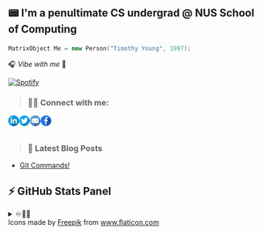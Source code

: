 ## 📟 I'm a penultimate CS undergrad @ NUS School of Computing 

```cpp
MatrixObject Me = new Person("Timothy Young", 1997);
```
🎧 _Vibe with me_ 🎺

[![Spotify](https://spotify-stats-timothyoung97.vercel.app/api/spotify)](https://open.spotify.com/user/31qd72w5v25ss2gn6tpaoaenqfru)


> ### 🤝🏼 Connect with me:

[<img align="left" alt="Timothyoung | LinkedIn" width="22px" src="public\linkedin.png" />][linkedin]
[<img align="left" alt="Timothyoung | Twitter" width="22px" src="public\twitter.png" />][twitter]
[<img align="left" alt="Timothyoung | Email" width="22px" src="public\email.png" />][email]
[<img align="left" alt="Timothyoung | Facebook" width="22px" src="public\facebook.png" />][facebook]

<br />
<br />

> ### 📕 Latest Blog Posts

<!-- BLOG-POST-LIST:START -->
- [Git Commands!](https://dev.to/timothyoung97/git-commands-3pkh)
<!-- BLOG-POST-LIST:END -->

## ⚡ GitHub Stats Panel

<details>
  <summary>♾️📶🆙</summary>

  <h4><i>Recent Activities</i></h2>

<!--START_SECTION:activity-->
1. 🎉 Merged PR [#1](https://github.com/Timothyoung97/RenderingEngine/pull/1) in [Timothyoung97/RenderingEngine](https://github.com/Timothyoung97/RenderingEngine)
2. 💪 Opened PR [#406](https://github.com/CS3247-Game-Development-Team-6/Doodles/pull/406) in [CS3247-Game-Development-Team-6/Doodles](https://github.com/CS3247-Game-Development-Team-6/Doodles)
3. 💪 Opened PR [#403](https://github.com/CS3247-Game-Development-Team-6/Doodles/pull/403) in [CS3247-Game-Development-Team-6/Doodles](https://github.com/CS3247-Game-Development-Team-6/Doodles)
4. ❗️ Closed issue [#386](https://github.com/CS3247-Game-Development-Team-6/Doodles/issues/386) in [CS3247-Game-Development-Team-6/Doodles](https://github.com/CS3247-Game-Development-Team-6/Doodles)
5. 🗣 Commented on [#386](https://github.com/CS3247-Game-Development-Team-6/Doodles/issues/386) in [CS3247-Game-Development-Team-6/Doodles](https://github.com/CS3247-Game-Development-Team-6/Doodles)
<!--END_SECTION:activity-->

---

<h4><i>General Stats</i></h2>

  <p align="center">
    <code><img align="center" src="https://github-readme-stats.vercel.app/api?username=Timothyoung97&count_private=true&show_icons=true&theme=blue-green" /></code>
    <code><img align="center" src="https://github-readme-stats.vercel.app/api/top-langs/?username=Timothyoung97&theme=blue-green&count_private=true" /></code>
  </p>  

---

<h4><i>Activity</i></h2>

  <p align="center">
    <code><img align="center" src="http://github-readme-streak-stats.herokuapp.com?user=Timothyoung97&theme=chartreuse-dark&date_format=M%20j%5B%2C%20Y%5D" /></code>
  </p>  

---

<h4><i>Contribution Graph</i></h2>

  <p align="center">
    <code><img align="center" src="./profile-3d-contrib/profile-night-green.svg" /></code>
  </p>  

---

<h4><i>Wakatime Stats</i></h2>
    
<!--START_SECTION:waka-->
![Code Time](http://img.shields.io/badge/Code%20Time-905%20hrs%2028%20mins-blue)

![Profile Views](http://img.shields.io/badge/Profile%20Views-0-blue)

![Lines of code](https://img.shields.io/badge/From%20Hello%20World%20I%27ve%20Written-105.2%20million%20lines%20of%20code-blue)

**🐱 My GitHub Data** 

> 📦 2.1 MB Used in GitHub's Storage 
 > 
> 🏆 1,065 Contributions in the Year 2023
 > 
> 💼 Opted to Hire
 > 
> 📜 23 Public Repositories 
 > 
> 🔑 22 Private Repositories 
 > 
**I'm an Early 🐤** 

```text
🌞 Morning                3907 commits        █████░░░░░░░░░░░░░░░░░░░░   19.82 % 
🌆 Daytime                9909 commits        █████████████░░░░░░░░░░░░   50.26 % 
🌃 Evening                4156 commits        █████░░░░░░░░░░░░░░░░░░░░   21.08 % 
🌙 Night                  1742 commits        ██░░░░░░░░░░░░░░░░░░░░░░░   08.84 % 
```
📅 **I'm Most Productive on Wednesday** 

```text
Monday                   3631 commits        █████░░░░░░░░░░░░░░░░░░░░   18.42 % 
Tuesday                  3491 commits        ████░░░░░░░░░░░░░░░░░░░░░   17.71 % 
Wednesday                3848 commits        █████░░░░░░░░░░░░░░░░░░░░   19.52 % 
Thursday                 2994 commits        ████░░░░░░░░░░░░░░░░░░░░░   15.19 % 
Friday                   2819 commits        ████░░░░░░░░░░░░░░░░░░░░░   14.30 % 
Saturday                 1549 commits        ██░░░░░░░░░░░░░░░░░░░░░░░   07.86 % 
Sunday                   1382 commits        ██░░░░░░░░░░░░░░░░░░░░░░░   07.01 % 
```


📊 **This Week I Spent My Time On** 

```text
🕑︎ Time Zone: Asia/Singapore

💬 Programming Languages: 
C++                      21 hrs 53 mins      ██████████████████░░░░░░░   72.56 % 
HLSL                     6 hrs 57 mins       ██████░░░░░░░░░░░░░░░░░░░   23.06 % 
CMake                    43 mins             █░░░░░░░░░░░░░░░░░░░░░░░░   02.39 % 
Batchfile                26 mins             ░░░░░░░░░░░░░░░░░░░░░░░░░   01.46 % 
C                        8 mins              ░░░░░░░░░░░░░░░░░░░░░░░░░   00.47 % 

🔥 Editors: 
Visual Studio            21 hrs 47 mins      ██████████████████░░░░░░░   72.25 % 
VS Code                  8 hrs 22 mins       ███████░░░░░░░░░░░░░░░░░░   27.75 % 

🐱‍💻 Projects: 
RenderingEngine          29 hrs 57 mins      █████████████████████████   99.34 % 
microprofile             11 mins             ░░░░░░░░░░░░░░░░░░░░░░░░░   00.62 % 
demo_windows             0 secs              ░░░░░░░░░░░░░░░░░░░░░░░░░   00.04 % 

💻 Operating System: 
Windows                  30 hrs 9 mins       █████████████████████████   100.00 % 
```

**I Mostly Code in C++** 

```text
C++                      7 repos             █████░░░░░░░░░░░░░░░░░░░░   21.88 % 
Python                   5 repos             ████░░░░░░░░░░░░░░░░░░░░░   15.62 % 
C#                       4 repos             ███░░░░░░░░░░░░░░░░░░░░░░   12.50 % 
HTML                     2 repos             ██░░░░░░░░░░░░░░░░░░░░░░░   06.25 % 
Jupyter Notebook         2 repos             ██░░░░░░░░░░░░░░░░░░░░░░░   06.25 % 
```



**Timeline**

![Lines of Code chart](https://raw.githubusercontent.com/Timothyoung97/Timothyoung97/main/assets/bar_graph.png)


 Last Updated on 27/10/2023 18:37:54 UTC
<!--END_SECTION:waka-->
    
</details>

[facebook]: https://www.facebook.com/TimYoung97
[email]: mailto:e0518553@u.nus.edu
[twitter]: https://twitter.com/timothyoung97
[linkedin]: https://www.linkedin.com/in/shiyuan-yang97/

<div>Icons made by <a href="https://www.freepik.com" title="Freepik">Freepik</a> from <a href="https://www.flaticon.com/" title="Flaticon">www.flaticon.com</a></div>
